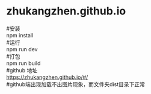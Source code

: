 # zhukangzhen.github.io  
#安装  
npm install  
#运行  
npm run dev  
#打包  
npm run build  
#github 地址  
https://zhukangzhen.github.io/#/    
#github端出现加载不出图片现象，而文件夹dist目录下正常
